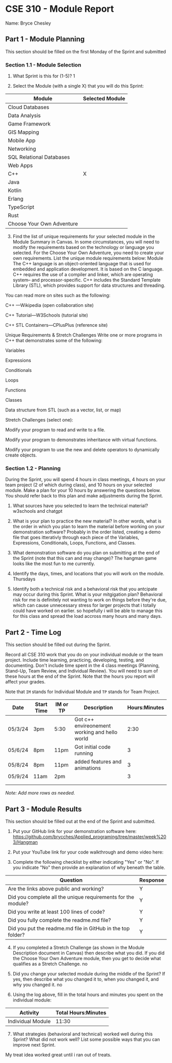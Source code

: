 # CSE 310 - Module Report

Name: Bryce Chesley

## Part 1 - Module Planning

This section should be filled on the first Monday of the Sprint and submitted

### Section 1.1 - Module Selection

1. What Sprint is this for (1-5)? 1

2. Select the Module (with a single X) that you will do this Sprint:

|Module                   |Selected Module|
|-------------------------|---------------|
|Cloud Databases          |               |
|Data Analysis            |               |
|Game Framework           |               |
|GIS Mapping              |               |
|Mobile App               |               |
|Networking               |               |
|SQL Relational Databases |               |
|Web Apps                 |               |
|C++                      |        X      |
|Java                     |               |
|Kotlin                   |               |
|Erlang                   |               |
|TypeScript               |               |
|Rust                     |               |
|Choose Your Own Adventure|               |

3. Find the list of unique requirements for your selected module in the Module Summary in Canvas.  In some circumstances, you will need to modify the requirements based on the technology or language you selected.  For the Choose Your Own Adventure, you need to create your own requirements.  List the unique module requirements below:
Module
The C++ language is an object-oriented language that is used for embedded and application development. It is based on the C language. C++ requires the use of a compiler and linker, which are operating system– and processor-specific. C++ includes the Standard Template Library (STL), which provides support for data structures and threading.

You can read more on sites such as the following:

C++ —Wikipedia (open collaboration site)

C++ Tutorial—W3Schools (tutorial site)

C++ STL Containers—CPlusPlus (reference site)

Unique Requirements & Stretch Challenges
Write one or more programs in C++ that demonstrates some of the following:

Variables

Expressions

Conditionals

Loops

Functions

Classes

Data structure from STL (such as a vector, list, or map)

Stretch Challenges (select one):

Modify your program to read and write to a file.

Modify your program to demonstrates inheritance with virtual functions.

Modify your program to use the new and delete operators to dynamically create objects.

### Section 1.2 - Planning

During the Sprint, you will spend 4 hours in class meetings, 4 hours on your team project (2 of which during class), and 10 hours on your selected module.  Make a plan for your 10 hours by answering the questions below.  You should refer back to this plan and make adjustments during the Sprint.

1. What sources have you selected to learn the technical material? w3schools and chatgpt

2. What is your plan to practice the new material?  In other words, what is the order in which you plan to learn the material before working on your demonstration software? 
Probably in the order listed, creating a demo file that goes itterativly through each piece of the Variables, Expressions, Conditionals, Loops, Functions, and Classes.

3. What demonstration software do you plan on submitting at the end of the Sprint (note that this can and may change)? The hangman game looks like the most fun to me currently.

4. Identify the days, times, and locations that you will work on the module. Thursdays

5. Identify both a technical risk and a behavioral risk that you antcipate may occur during this Sprint.  What is your mitgigation plan? Behavioral risk for me is definitely not wanting to work on things before they're due, which can cause unnecessary stress for larger projects that i totally could have worked on earlier. so hopefully i will be able to manage this for this class and spread the load accross many hours and many days.


## Part 2 - Time Log

This section should be filled out during the Sprint. 

Record all CSE 310 work that you do on your individual module or the team project.  Include time learning, practicing, developing, testing, and documenting.  Don't include time spent in the 4 class meetings (Planning, Stand-Up, Team Review, and Individual Review).  You will need to sum of these hours at the end of the Sprint. Note that the hours you report will affect your grades.

Note that `IM` stands for Individual Module and `TP` stands for Team Project.  

|Date      |Start Time|IM or TP|Description                                 |Hours:Minutes|
|----------|----------|--------|--------------------------------------------|-------------|
|  05/3/24 |    3pm   |  5:30  |Got c++ envireonement working and hello world|     2:30   |
|  05/6/24 |    8pm   |   11pm |        Got initial code running            |      3      |
| 05/8/24  |    8pm   |   11pm |        added features and animations       |      3      |
|  05/9/24 |    11am  |   2pm  |                                            |      3      |
|          |          |        |                                            |             |
|          |          |        |                                            |             |

_Note: Add more rows as needed._


## Part 3 - Module Results

This section should be filled out at the end of the Sprint and submitted.

1. Put your GitHub link for your demonstration software here: https://github.com/brycches/Applied_programing/tree/master/week%203/Hangman

2. Put your YouTube link for your code walkthrough and demo video here:

3. Complete the following checklist by either indicating "Yes" or "No". If you indicate "No" then provide an explanation of why beneath the table.

|Question                                                    |Response |
|------------------------------------------------------------|---------|
|Are the links above public and working?                     |    Y    |
|Did you complete all the unique requirements for the module?|   Y     |
|Did you write at least 100 lines of code?                   |    Y    |
|Did you fully complete the readme.md file?                  |    Y    |
|Did you put the readme.md file in GitHub in the top folder? |    Y    |

4. If you completed a Stretch Challenge (as shown in the Module Description document in Canvas) then describe what you did.  If you did the Choose Your Own Adventure module, then you get to decide what qualifies as a Stretch Challenge. no

5. Did you change your selected module during the middle of the Sprint?  If yes, then describe what you changed it to, when you changed it, and why you changed it. no

6. Using the log above, fill in the total hours and minutes you spent on the individual module:

|Activity         |Total Hours:Minutes|
|-----------------|-------------------|
|Individual Module|       11:30       |

7. What strategies (behavioral and technical) worked well during this Sprint?  What did not work well?  List some possible ways that you can improve next Sprint.

My treat idea worked great until i ran out of treats.

